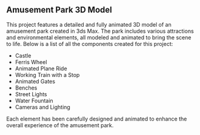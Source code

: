 
## Amusement Park 3D Model

This project features a detailed and fully animated 3D model of an amusement park created in 3ds Max. The park includes various attractions and environmental elements, all modeled and animated to bring the scene to life. Below is a list of all the components created for this project:

- Castle
- Ferris Wheel
- Animated Plane Ride
- Working Train with a Stop
- Animated Gates
- Benches
- Street Lights
- Water Fountain
- Cameras and Lighting

Each element has been carefully designed and animated to enhance the overall experience of the amusement park.

